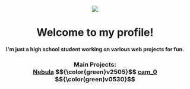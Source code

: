 <p align="center"><img src="https://github.com/nurology1/profile-readme/blob/main/profile"></p>

<div align="center">
  <h1>Welcome to my profile! <br> 
  <h4>I'm just a high school student working on various web projects for fun.</h4>
  </h1>
  

  <h3>
    Main Projects: <br> 
    <a href="https://nurology1.github.io/Nebula/">Nebula</a> $${\color{green}v2505}$$
    <a href="https://github.com/camera-Z3ro/camera-Z3ro/">cam_0</a> $${\color(green)v0530}$$
  </h3>
</div>
